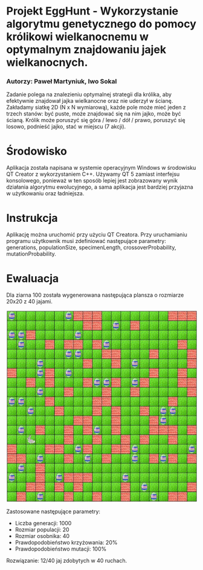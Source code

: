 # Projekt EggHunt - Wykorzystanie algorytmu genetycznego do pomocy królikowi wielkanocnemu w optymalnym znajdowaniu jajek wielkanocnych.
### Autorzy: Paweł Martyniuk, Iwo Sokal
Zadanie polega na znalezieniu optymalnej strategii dla królika, aby efektywnie znajdował jajka wielkanocne oraz nie uderzył w ścianę. Zakładamy siatkę 2D (N x N wymiarową), każde pole może mieć jeden z trzech stanów: być puste, może znajdować się na nim jajko, może być ścianą. Królik może poruszyć się góra / lewo / dół / prawo, poruszyć się losowo, podnieść jajko, stać w miejscu (7 akcji).
# Środowisko
Aplikacja została napisana w systemie operacyjnym Windows w środowisku QT Creator z wykorzystaniem C++. Używamy QT 5 zamiast interfejsu konsolowego, ponieważ w ten sposób lepiej jest zobrazowany wynik działania algorytmu ewolucyjnego, a sama aplikacja jest bardziej przyjazna w użytkowaniu oraz ładniejsza.
# Instrukcja
Aplikację można uruchomić przy użyciu QT Creatora.
Przy uruchamianiu programu użytkownik musi zdefiniować następujące parametry: generations, populationSize, specimenLength, crossoverProbability, mutationProbability.
# Ewaluacja
Dla ziarna 100 została wygenerowana następująca plansza o rozmiarze 20x20 z 40 jajami.

![plansza](./docs/pictures/plansza.png)

Zastosowane następujące parametry:
* Liczba generacji: 1000
* Rozmiar populacji: 20
* Rozmiar osobnika: 40
* Prawdopodobieństwo krzyżowania: 20%
* Prawdopodobieństwo mutacji: 100%

Rozwiązanie: 12/40 jaj zdobytych w 40 ruchach.